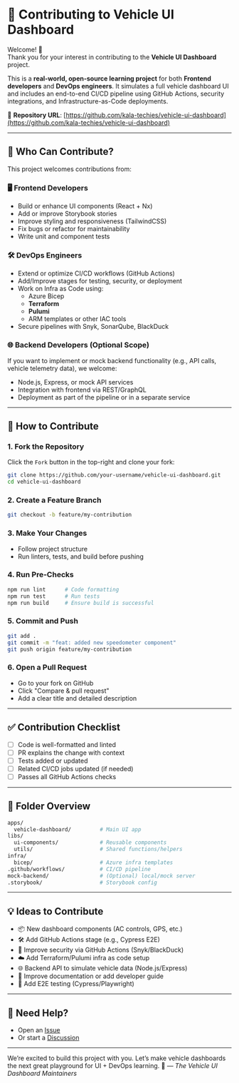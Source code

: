 # 🤝 Contributing to Vehicle UI Dashboard

Welcome! 👋  
Thank you for your interest in contributing to the **Vehicle UI Dashboard** project.

This is a **real-world, open-source learning project** for both **Frontend developers** and **DevOps engineers**. It simulates a full vehicle dashboard UI and includes an end-to-end CI/CD pipeline using GitHub Actions, security integrations, and Infrastructure-as-Code deployments.

🔗 **Repository URL**: [https://github.com/kala-techies/vehicle-ui-dashboard](https://github.com/kala-techies/vehicle-ui-dashboard)

---

## 🎯 Who Can Contribute?

This project welcomes contributions from:

### 🖥️ Frontend Developers
- Build or enhance UI components (React + Nx)
- Add or improve Storybook stories
- Improve styling and responsiveness (TailwindCSS)
- Fix bugs or refactor for maintainability
- Write unit and component tests

### 🛠️ DevOps Engineers
- Extend or optimize CI/CD workflows (GitHub Actions)
- Add/Improve stages for testing, security, or deployment
- Work on Infra as Code using:
  - Azure Bicep
  - **Terraform**
  - **Pulumi**
  - ARM templates or other IAC tools
- Secure pipelines with Snyk, SonarQube, BlackDuck

### 🌐 Backend Developers (Optional Scope)
If you want to implement or mock backend functionality (e.g., API calls, vehicle telemetry data), we welcome:
- Node.js, Express, or mock API services
- Integration with frontend via REST/GraphQL
- Deployment as part of the pipeline or in a separate service

---

## 🔧 How to Contribute

### 1. Fork the Repository

Click the `Fork` button in the top-right and clone your fork:

```bash
git clone https://github.com/your-username/vehicle-ui-dashboard.git
cd vehicle-ui-dashboard
````

### 2. Create a Feature Branch

```bash
git checkout -b feature/my-contribution
```

### 3. Make Your Changes

* Follow project structure
* Run linters, tests, and build before pushing

### 4. Run Pre-Checks

```bash
npm run lint      # Code formatting
npm run test      # Run tests
npm run build     # Ensure build is successful
```

### 5. Commit and Push

```bash
git add .
git commit -m "feat: added new speedometer component"
git push origin feature/my-contribution
```

### 6. Open a Pull Request

* Go to your fork on GitHub
* Click "Compare & pull request"
* Add a clear title and detailed description

---

## ✅ Contribution Checklist

* [ ] Code is well-formatted and linted
* [ ] PR explains the change with context
* [ ] Tests added or updated
* [ ] Related CI/CD jobs updated (if needed)
* [ ] Passes all GitHub Actions checks

---

## 📁 Folder Overview

```bash
apps/
  vehicle-dashboard/         # Main UI app
libs/
  ui-components/             # Reusable components
  utils/                     # Shared functions/helpers
infra/
  bicep/                     # Azure infra templates
.github/workflows/           # CI/CD pipeline
mock-backend/                # (Optional) local/mock server
.storybook/                  # Storybook config
```

---

## 💡 Ideas to Contribute

* 📦 New dashboard components (AC controls, GPS, etc.)
* 🛠️ Add GitHub Actions stage (e.g., Cypress E2E)
* 🔐 Improve security via GitHub Actions (Snyk/BlackDuck)
* ☁️ Add Terraform/Pulumi infra as code setup
* 🌐 Backend API to simulate vehicle data (Node.js/Express)
* 📘 Improve documentation or add developer guide
* 🧪 Add E2E testing (Cypress/Playwright)

---

## 📢 Need Help?

* Open an [Issue](https://github.com/kala-techies/vehicle-ui-dashboard/issues)
* Or start a [Discussion](https://github.com/kala-techies/vehicle-ui-dashboard/discussions)

---

We’re excited to build this project with you.
Let’s make vehicle dashboards the next great playground for UI + DevOps learning. 🚀
— *The Vehicle UI Dashboard Maintainers*
